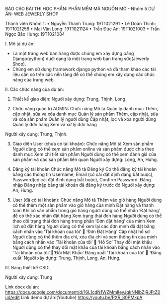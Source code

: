 BÁO CÁO BÀI THI
HỌC PHẦN: PHẦN MỀM MÃ NGUỒN MỞ  -  Nhóm 5
DỰ ÁN: WEB JEWERLY SHOP

Thành viên Nhóm 1:
•	Nguyễn Thanh Trung: 19T1021291
•	Lê Doãn Thịnh: 19T1021258
•	Mai Văn Long: 19T1021124
•	Trần Đức An: 19T1021003
•	Trần Ngọc Bảo Hưng: 19T1021084

I.	Mô tả dự án:
-	Là một trang web bán hàng được chúng em xây dựng bằng Django(python) dưới dạng là một trang web bán trang sức(Jewerly Shop).
-	Chúng em sử dụng framework django python và đã tham khảo các tài liệu cần có trên các nền tảng để có thể chúng em xây dựng các chức năng của trang web.

II.	Các chức năng của dự án:
1.	Thiết kế giao diện:
Người xây dựng: Trung, Thịnh, Long.

2.	Chức năng quản trị ADMIN:
Chức năng	Mô tả
Quản lý danh mục	Thêm, cập nhật, sửa và xóa danh mục
Quản lý sản phẩm	Thêm, cập nhật, sửa và xóa sản phẩm
Quản lý người dùng	Cập nhật, lọc và xóa người dùng
Quản lý đơn hàng	Xem và xử lý đơn hàng

Người xây dựng: Trung, Thịnh.

3.	Giao diện User (chưa có tài khoản):
Chức năng	Mô tả 
Xem sản phẩm 	Người dùng có thể xem sản phẩm online và sản phẩm được chia theo danh mục
Xem chi tiết sản phẩm	Người dùng có thể xem đánh giá của sản phẩm và các sản phẩm liên quan
Người xây dựng: Long, An, Hưng.

4.	Đăng ký tài khoản
Chức năng	Mô tả 
Đăng ký	Có thể đăng ký tài khoản bằng các thông tin Username, Email (có cài đặt định dạng bắt buộc), Password(có cài đặt định dạng bắt buộc), Confirm Password.
Đăng nhập	Đăng nhập bằng tài khoản đã đăng ký trước đó
Người xây dựng: An, Hưng.

5.	User (đã có tài khoản):
Chức năng	Mô tả
Thêm vào giỏ hàng	Người dùng có thể thêm một sản phẩm vào giỏ hàng của mình
Đặt hàng và thanh toán	Khi có sản phẩm trong giỏ hàng người dùng có thể nhấn ‘Đặt hàng’ để có thể xác nhận đặt hàng
Xem trạng thái đơn hàng	Người dùng có thể theo dõi trạng thái đơn hàng trong phần ‘Đơn đặt hàng’ của mình
Xem lịch sử đặt hàng	Người dùng có thể xem lại các đơn mình đã đặt bằng cách nhấn vào ‘Tài khoản của tôi’  ‘Đơn Đặt Hàng’
Cập nhật hồ sơ	Người dùng có thể thêm địa chỉ, xóa địa chỉ và xem thông tin của mình bằng cách nhấn vào ‘Tài khoản của tôi’  ‘Hồ Sơ’
Thay đổi mật khẩu	Người dùng có thể thay đổi mật khẩu của tài khoản bằng cách nhấn vào ‘Tài khoản của tôi’ ’Đổi Mật Khẩu’
Đăng xuất	‘Tài khoản của tôi’  ‘Đăng xuất’
Người xây dựng: Trung, Thịnh, Long, An, Hưng.

III.	Bảng thiết kế CSDL
 
Người xây dựng: Trung

Link docx dự án: https://docs.google.com/document/d/16L1cdN1WZMmlIeyJqkNNlbZjRJFtZ0ud/edit
Link demo dự án:(Youtube) https://youtu.be/PXR_80PMkpA
